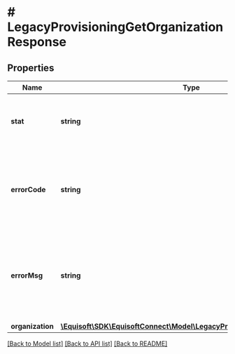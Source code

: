 # # LegacyProvisioningGetOrganizationResponse

## Properties

Name | Type | Description | Notes
------------ | ------------- | ------------- | -------------
**stat** | **string** | Status of the request that has been made. Can be &#39;ok&#39; or &#39;fail&#39;. | [optional]
**errorCode** | **string** | If the request has failed, this element will contain the error code related to the problem encountered. | [optional]
**errorMsg** | **string** | If the request has failed, this element will contain the error message related to the problem encountered. | [optional]
**organization** | [**\Equisoft\SDK\EquisoftConnect\Model\LegacyProvisioningOrganizationItem**](LegacyProvisioningOrganizationItem.md) |  |

[[Back to Model list]](../../README.md#models) [[Back to API list]](../../README.md#endpoints) [[Back to README]](../../README.md)
